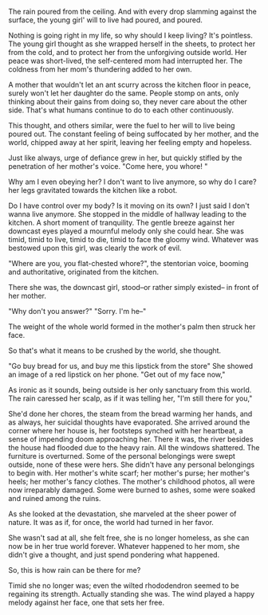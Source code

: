The rain poured from the ceiling. And with every drop slamming against the surface, the young girl' will to live had poured, and poured. 

Nothing is going right in my life, so why should I keep living? It's pointless. The young girl thought as she wrapped herself in the sheets, to protect her from the cold, and to protect her from the unforgiving outside world. 
Her peace was short-lived, the self-centered mom had interrupted her. The coldness from her mom's thundering added to her own.

A mother that wouldn't let an ant scurry across the kitchen floor in peace, surely won't let her daughter do the same. People stomp on ants, only thinking about their gains from doing so, they never care about the other side. That's what humans continue to do to each other continuously. 

This thought, and others similar, were the fuel to her will to live being poured out.  The constant feeling of being suffocated by her mother, and the world, chipped away at her spirit, leaving her feeling empty and hopeless. 

Just like always, urge of defiance grew in her, but quickly stifled by the penetration of her mother's voice. "Come here, you whore! "

Why am I even obeying her? I don't want to live anymore, so why do I care? her legs gravitated towards the kitchen like a robot. 

Do I have control over my body? Is it moving on its own? I just said I don't wanna live anymore. She stopped in the middle of hallway leading to the kitchen. A short moment of tranquility. The gentle breeze against her downcast eyes played a mournful melody only she could hear. She was timid, timid to live, timid to die, timid to face the gloomy wind. Whatever was bestowed upon this girl, was clearly the work of evil. 

"Where are you, you flat-chested whore?", the stentorian voice, booming and authoritative, originated from the kitchen.

There she was, the downcast girl, stood–or rather simply existed– in front of her mother. 

"Why don't you answer?"
"Sorry. I'm he–"

The weight of the whole world formed in the mother's palm then struck her face. 

So that's what it means to be crushed by the world, she thought.

"Go buy bread for us, and buy me this lipstick from the store" She showed an image of a red lipstick on her phone. "Get out of my face now,"

As ironic as it sounds, being outside is her only sanctuary from this world. The rain caressed her scalp, as if it was telling her, "I'm still there for you,"

She'd done her chores, the steam from the bread warming her hands, and as always, her suicidal thoughts have evaporated. She arrived around the corner where her house is, her footsteps synched with her heartbeat, a sense of impending doom approaching her. There it was, the river besides the house had flooded due to the heavy rain. All the windows shattered. The furniture is overturned. Some of the personal belongings were swept outside, none of these were hers. She didn't have any personal belongings to begin with. Her mother's white scarf; her mother's purse; her mother's heels; her mother's fancy clothes. The mother's childhood photos, all were now irreparably damaged. Some were burned to ashes, some were soaked and ruined among the ruins.

As she looked at the devastation, she marveled at the sheer power of nature. It was as if, for once, the world had turned in her favor.

She wasn't sad at all, she felt free, she is no longer homeless, as she can now be in her true world forever. Whatever happened to her mom, she didn't give a thought, and just spend pondering what happened.

So, this is how rain can be there for me? 

Timid she no longer was; even the wilted rhododendron seemed to be regaining its strength. Actually standing she was. The wind played a happy melody against her face, one that sets her free. 
